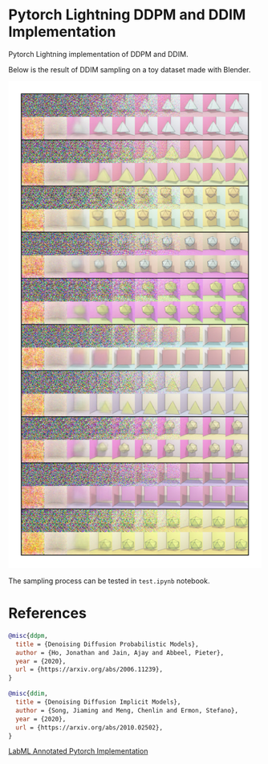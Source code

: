 # Pytorch Lightning DDPM and DDIM Implementation

Pytorch Lightning implementation of DDPM and DDIM.

Below is the result of DDIM sampling on a toy dataset made with Blender.

![Blender1](imgs/output.png)


The sampling process can be tested in `test.ipynb` notebook.

# References

```bibtex
@misc{ddpm,
  title = {Denoising Diffusion Probabilistic Models},
  author = {Ho, Jonathan and Jain, Ajay and Abbeel, Pieter},
  year = {2020},
  url = {https://arxiv.org/abs/2006.11239},
}
```
```bibtex
@misc{ddim,
  title = {Denoising Diffusion Implicit Models},
  author = {Song, Jiaming and Meng, Chenlin and Ermon, Stefano},
  year = {2020},
  url = {https://arxiv.org/abs/2010.02502},
}
```
[LabML Annotated Pytorch Implementation](https://nn.labml.ai/diffusion/index.html)
